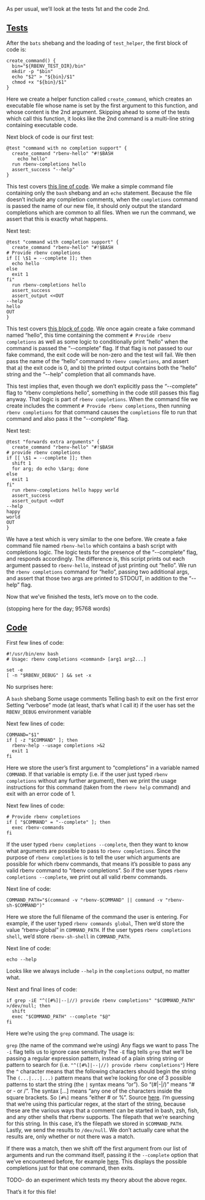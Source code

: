 As per usual, we’ll look at the tests 1st and the code 2nd.

## [Tests](https://github.com/rbenv/rbenv/blob/c4395e58201966d9f90c12bd6b7342e389e7a4cb/test/completions.bats)

After the `bats` shebang and the loading of `test_helper`, the first block of code is:

```
create_command() {
  bin="${RBENV_TEST_DIR}/bin"
  mkdir -p "$bin"
  echo "$2" > "${bin}/$1"
  chmod +x "${bin}/$1"
}
```

Here we create a helper function called `create_command`, which creates an executable file whose name is set by the first argument to this function, and whose content is the 2nd argument.  Skipping ahead to some of the tests which call this function, it looks like the 2nd command is a multi-line string containing executable code.

Next block of code is our first test:

```
@test "command with no completion support" {
  create_command "rbenv-hello" "#!$BASH
    echo hello"
  run rbenv-completions hello
  assert_success "--help"
}
```

This test covers [this line of code](https://github.com/rbenv/rbenv/blob/c4395e58201966d9f90c12bd6b7342e389e7a4cb/libexec/rbenv-completions#L21).  We make a simple command file containing only the `bash` shebang and an `echo` statement.  Because the file doesn’t include any completion comments, when the `completions` command is passed the name of our new file, it should only output the standard completions which are common to all files.  When we run the command, we assert that this is exactly what happens.

Next test:

```
@test "command with completion support" {
  create_command "rbenv-hello" "#!$BASH
# Provide rbenv completions
if [[ \$1 = --complete ]]; then
  echo hello
else
  exit 1
fi"
  run rbenv-completions hello
  assert_success
  assert_output <<OUT
--help
hello
OUT
}
```

This test covers [this block of code](https://github.com/rbenv/rbenv/blob/c4395e58201966d9f90c12bd6b7342e389e7a4cb/libexec/rbenv-completions#L23-L26).  We once again create a fake command named “hello”, this time containing the comment `# Provide rbenv completions` as well as some logic to conditionally print “hello” when the command is passed the “--complete” flag.  If that flag is not passed to our fake command, the exit code will be non-zero and the test will fail.  We then pass the name of the “hello” command to `rbenv completions`, and assert that a) the exit code is 0, and b) the printed output contains both the “hello” string and the “--help” completion that all commands have.

This test implies that, even though we don’t explicitly pass the “--complete” flag to “rbenv completions hello”, something in the code still passes this flag anyway.  That logic is part of `rbenv completions`.  When the command file we create includes the comment `# Provide rbenv completions`, then running `rbenv completions` for that command causes the `completions` file to run that command and also pass it the “--complete” flag.

Next test:

```
@test "forwards extra arguments" {
  create_command "rbenv-hello" "#!$BASH
# provide rbenv completions
if [[ \$1 = --complete ]]; then
  shift 1
  for arg; do echo \$arg; done
else
  exit 1
fi"
  run rbenv-completions hello happy world
  assert_success
  assert_output <<OUT
--help
happy
world
OUT
}
```

We have a test which is very similar to the one before.  We create a fake command file named `rbenv-hello` which contains a bash script with completions logic.  The logic tests for the presence of the “--complete” flag, and responds accordingly.  The difference is, this script prints out each argument passed to `rbenv-hello`, instead of just printing out “hello”.  We run the `rbenv completions` command for “hello”, passing two additional args, and assert that those two args are printed to STDOUT, in addition to the “--help” flag.

Now that we’ve finished the tests, let’s move on to the code.

(stopping here for the day; 95768 words)

## [Code](https://github.com/rbenv/rbenv/blob/c4395e58201966d9f90c12bd6b7342e389e7a4cb/libexec/rbenv-completions)

First few lines of code:

```
#!/usr/bin/env bash
# Usage: rbenv completions <command> [arg1 arg2...]

set -e
[ -n "$RBENV_DEBUG" ] && set -x
```

No surprises here:

A `bash` shebang
Some usage comments
Telling bash to exit on the first error
Setting “verbose” mode (at least, that’s what I call it) if the user has set the `RBENV_DEBUG` environment variable

Next few lines of code:

```
COMMAND="$1"
if [ -z "$COMMAND" ]; then
  rbenv-help --usage completions >&2
  exit 1
fi
```
Here we store the user’s first argument to “completions” in a variable named `COMMAND`.  If that variable is empty (i.e. if the user just typed `rbenv completions` without any further argument), then we print the usage instructions for this command (taken from the `rbenv help` command) and exit with an error code of 1.

Next few lines of code:

```
# Provide rbenv completions
if [ "$COMMAND" = "--complete" ]; then
  exec rbenv-commands
fi
```

If the user typed `rbenv completions --complete`, then they want to know what arguments are possible to pass to `rbenv completions`.  Since the purpose of `rbenv completions` is to tell the user which arguments are possible for which rbenv commands, that means it’s possible to pass any valid rbenv command to “rbenv completions”.  So if the user types `rbenv completions --complete`, we print out all valid rbenv commands.

Next line of code:

```
COMMAND_PATH="$(command -v "rbenv-$COMMAND" || command -v "rbenv-sh-$COMMAND")"
```

Here we store the full filename of the command the user is entering.  For example, if the user typed `rbenv commands global`, Then we’d store the value “rbenv-global” in `COMMAND_PATH`.  If the user types `rbenv completions shell`, we’d store `rbenv-sh-shell` in `COMMAND_PATH`.

Next line of code:

```
echo --help
```

Looks like we always include `--help` in the `completions` output, no matter what.

Next and final lines of code:

```
if grep -iE "^([#%]|--|//) provide rbenv completions" "$COMMAND_PATH" >/dev/null; then
  shift
  exec "$COMMAND_PATH" --complete "$@"
fi
```
Here we’re using the `grep` command.  The usage is:

`grep` (the name of the command we’re using)
Any flags we want to pass
The `-i` flag tells us to ignore case sensitivity
The `-E` flag tells `grep` that we’ll be passing a regular expression pattern, instead of a plain string
string or pattern to search for (i.e. `"^([#%]|--|//) provide rbenv completions"`)
Here the `^` character means that the following characters should begin the string
The `(...|...|...)` pattern means that we’re looking for one of 3 possible patterns to start the string (the `|` syntax means “or”).  So “(#|-|/)” means “# or - or /”.
The syntax [...] means “any one of the characters inside the square brackets.  So `[#%]` means “either # or %”.
Source [here](https://tldp.org/LDP/abs/html/x17129.html).
I’m guessing that we’re using this particular regex, at the start of the string, because these are the various ways that a comment can be started in bash, zsh, fish, and any other shells that rbenv supports.
The filepath that we’re searching for this string.  In this case, it’s the filepath we stored in `$COMMAND_PATH`.
Lastly, we send the results to `/dev/null`.  We don’t actually care what the results are, only whether or not there was a match.

If there was a match, then we shift off the first argument from our list of arguments and run the command itself, passing it the `--complete` option that we’ve encountered before, for example [here](https://github.com/rbenv/rbenv/blob/master/libexec/rbenv-commands#L9).  This displays the possible completions just for that one command, then exits.

TODO- do an experiment which tests my theory about the above regex.

That’s it for this file!

